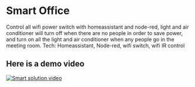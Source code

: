 # Smart Office

Control all wifi power switch with homeassistant and node-red, light and air conditioner will turn off when there are no people in order to save power, and turn on all the light and air conditioner when any people go in the meeting room.
Tech: Homeassistant, Node-red, wifi switch, wifi IR control

## Here is a demo video

[![Smart solution video](https://img.youtube.com/vi/RrzGCGGpC14/0.jpg)](https://www.youtube.com/watch?v=RrzGCGGpC14)
